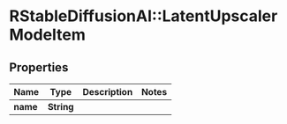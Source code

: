 # RStableDiffusionAI::LatentUpscalerModeItem

## Properties
Name | Type | Description | Notes
------------ | ------------- | ------------- | -------------
**name** | **String** |  | 

